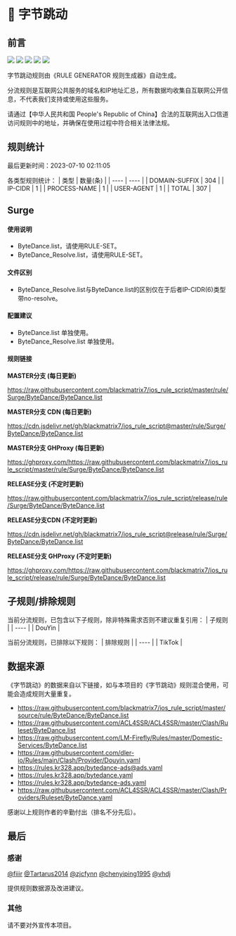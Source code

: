 # 🧸 字节跳动

## 前言

![](https://shields.io/badge/-移除重复规则-ff69b4) ![](https://shields.io/badge/-DOMAIN与DOMAIN--SUFFIX合并-green) ![](https://shields.io/badge/-DOMAIN--SUFFIX间合并-critical) ![](https://shields.io/badge/-DOMAIN--SUFFIX与DOMAIN--KEYWORD合并-blue) ![](https://shields.io/badge/-IP--CIDR(6)合并-blueviolet) 

字节跳动规则由《RULE GENERATOR 规则生成器》自动生成。

分流规则是互联网公共服务的域名和IP地址汇总，所有数据均收集自互联网公开信息，不代表我们支持或使用这些服务。

请通过【中华人民共和国 People's Republic of China】合法的互联网出入口信道访问规则中的地址，并确保在使用过程中符合相关法律法规。

## 规则统计

最后更新时间：2023-07-10 02:11:05

各类型规则统计：
| 类型 | 数量(条)  | 
| ---- | ----  |
| DOMAIN-SUFFIX | 304  | 
| IP-CIDR | 1  | 
| PROCESS-NAME | 1  | 
| USER-AGENT | 1  | 
| TOTAL | 307  | 


## Surge 

#### 使用说明
- ByteDance.list，请使用RULE-SET。
- ByteDance_Resolve.list，请使用RULE-SET。

#### 文件区别
- ByteDance_Resolve.list与ByteDance.list的区别仅在于后者IP-CIDR(6)类型带no-resolve。

#### 配置建议
- ByteDance.list 单独使用。
- ByteDance_Resolve.list 单独使用。

#### 规则链接
**MASTER分支 (每日更新)**

https://raw.githubusercontent.com/blackmatrix7/ios_rule_script/master/rule/Surge/ByteDance/ByteDance.list

**MASTER分支 CDN (每日更新)**

https://cdn.jsdelivr.net/gh/blackmatrix7/ios_rule_script@master/rule/Surge/ByteDance/ByteDance.list

**MASTER分支 GHProxy (每日更新)**

https://ghproxy.com/https://raw.githubusercontent.com/blackmatrix7/ios_rule_script/master/rule/Surge/ByteDance/ByteDance.list

**RELEASE分支 (不定时更新)**

https://raw.githubusercontent.com/blackmatrix7/ios_rule_script/release/rule/Surge/ByteDance/ByteDance.list

**RELEASE分支CDN (不定时更新)**

https://cdn.jsdelivr.net/gh/blackmatrix7/ios_rule_script@release/rule/Surge/ByteDance/ByteDance.list

**RELEASE分支 GHProxy (不定时更新)**

https://ghproxy.com/https://raw.githubusercontent.com/blackmatrix7/ios_rule_script/release/rule/Surge/ByteDance/ByteDance.list

## 子规则/排除规则

当前分流规则，已包含以下子规则，除非特殊需求否则不建议重复引用：
| 子规则  | 
| ----  |
| DouYin  | 


当前分流规则，已排除以下规则：
| 排除规则  | 
| ----  |
| TikTok  | 

## 数据来源

《字节跳动》的数据来自以下链接，如与本项目的《字节跳动》规则混合使用，可能会造成规则大量重复。

- https://raw.githubusercontent.com/blackmatrix7/ios_rule_script/master/source/rule/ByteDance/ByteDance.list
- https://raw.githubusercontent.com/ACL4SSR/ACL4SSR/master/Clash/Ruleset/ByteDance.list
- https://raw.githubusercontent.com/LM-Firefly/Rules/master/Domestic-Services/ByteDance.list
- https://raw.githubusercontent.com/dler-io/Rules/main/Clash/Provider/Douyin.yaml
- https://rules.kr328.app/bytedance-ads@ads.yaml
- https://rules.kr328.app/bytedance.yaml
- https://rules.kr328.app/bytedance-ads.yaml
- https://raw.githubusercontent.com/ACL4SSR/ACL4SSR/master/Clash/Providers/Ruleset/ByteDance.yaml


感谢以上规则作者的辛勤付出（排名不分先后）。

## 最后

### 感谢

[@fiiir](https://github.com/fiiir) [@Tartarus2014](https://github.com/Tartarus2014) [@zjcfynn](https://github.com/zjcfynn) [@chenyiping1995](https://github.com/chenyiping1995) [@vhdj](https://github.com/vhdj)

提供规则数据源及改进建议。

### 其他

请不要对外宣传本项目。